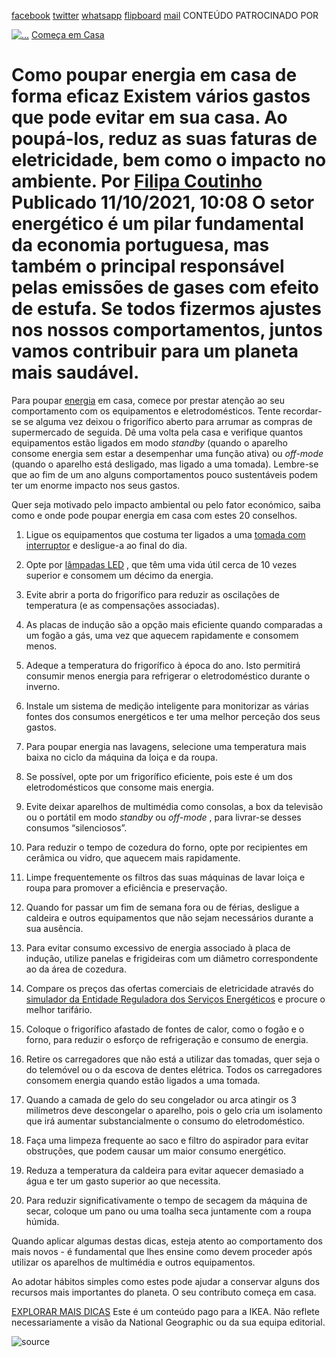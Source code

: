 [facebook](https://www.facebook.com/sharer/sharer.php?u=https%3A%2F%2Fwww.natgeo.pt%2Fmeio-ambiente%2F2021%2F10%2Fcomo-poupar-energia-em-casa-de-forma-eficaz) [twitter](https://twitter.com/share?url=https%3A%2F%2Fwww.natgeo.pt%2Fmeio-ambiente%2F2021%2F10%2Fcomo-poupar-energia-em-casa-de-forma-eficaz&via=natgeo&text=Como%20poupar%20energia%20em%20casa%20de%20forma%20eficaz) [whatsapp](https://web.whatsapp.com/send?text=https%3A%2F%2Fwww.natgeo.pt%2Fmeio-ambiente%2F2021%2F10%2Fcomo-poupar-energia-em-casa-de-forma-eficaz) [flipboard](https://share.flipboard.com/bookmarklet/popout?v=2&title=Como%20poupar%20energia%20em%20casa%20de%20forma%20eficaz&url=https%3A%2F%2Fwww.natgeo.pt%2Fmeio-ambiente%2F2021%2F10%2Fcomo-poupar-energia-em-casa-de-forma-eficaz) [mail](mailto:?subject=NatGeo&body=https%3A%2F%2Fwww.natgeo.pt%2Fmeio-ambiente%2F2021%2F10%2Fcomo-poupar-energia-em-casa-de-forma-eficaz%20-%20Como%20poupar%20energia%20em%20casa%20de%20forma%20eficaz) CONTEÚDO PATROCINADO POR 

[![ 
...](img/files_styles_image_00_public_ikea_b_x.jpg)](https://www.ikea.com/pt/pt/) [Começa em Casa](https://www.natgeo.pt/comeca-em-casa) 
# Como poupar energia em casa de forma eficaz Existem vários gastos que pode evitar em sua casa. Ao poupá-los, reduz as suas faturas de eletricidade, bem como o impacto no ambiente. Por [Filipa Coutinho](https://www.natgeo.pt/autor/filipa-coutinho) Publicado 11/10/2021, 10:08 O setor energético é um pilar fundamental da economia portuguesa, mas também o principal responsável pelas emissões de gases com efeito de estufa. Se todos fizermos ajustes nos nossos comportamentos, juntos vamos contribuir para um planeta mais saudável. 

Para poupar [energia](https://www.natgeo.pt/assunto/temas/meio-ambiente/energia) em casa, comece por prestar atenção ao seu comportamento com os equipamentos e eletrodomésticos. Tente recordar-se se alguma vez deixou o frigorífico aberto para arrumar as compras de supermercado de seguida. Dê uma volta pela casa e verifique quantos equipamentos estão ligados em modo _standby_ (quando o aparelho consome energia sem estar a desempenhar uma função ativa) ou _off-mode_ (quando o aparelho está desligado, mas ligado a uma tomada). Lembre-se que ao fim de um ano alguns comportamentos pouco sustentáveis podem ter um enorme impacto nos seus gastos. 

Quer seja motivado pelo impacto ambiental ou pelo fator económico, saiba como e onde pode poupar energia em casa com estes 20 conselhos. 

1. Ligue os equipamentos que costuma ter ligados a uma [tomada com interruptor](https://www.ikea.com/pt/pt/p/koppla-tomada-quadrupla-c-2-portas-usb-preto-branco-textil-20464254/) e desligue-a ao final do dia. 

2. Opte por [lâmpadas LED](https://www.ikea.com/pt/pt/p/ryet-lampada-led-e27-470-lumenes-globo-branco-opala-20438707/) , que têm uma vida útil cerca de 10 vezes superior e consomem um décimo da energia. 

3. Evite abrir a porta do frigorífico para reduzir as oscilações de temperatura (e as compensações associadas). 

4. As placas de indução são a opção mais eficiente quando comparadas a um fogão a gás, uma vez que aquecem rapidamente e consomem menos. 

5. Adeque a temperatura do frigorífico à época do ano. Isto permitirá consumir menos energia para refrigerar o eletrodoméstico durante o inverno. 

6. Instale um sistema de medição inteligente para monitorizar as várias fontes dos consumos energéticos e ter uma melhor perceção dos seus gastos. 

7. Para poupar energia nas lavagens, selecione uma temperatura mais baixa no ciclo da máquina da loiça e da roupa. 

8. Se possível, opte por um frigorífico eficiente, pois este é um dos eletrodomésticos que consome mais energia. 

9. Evite deixar aparelhos de multimédia como consolas, a box da televisão ou o portátil em modo _standby_ ou _off-mode_ , para livrar-se desses consumos “silenciosos”. 

10. Para reduzir o tempo de cozedura do forno, opte por recipientes em cerâmica ou vidro, que aquecem mais rapidamente. 

11. Limpe frequentemente os filtros das suas máquinas de lavar loiça e roupa para promover a eficiência e preservação. 

12. Quando for passar um fim de semana fora ou de férias, desligue a caldeira e outros equipamentos que não sejam necessários durante a sua ausência. 

13. Para evitar consumo excessivo de energia associado à placa de indução, utilize panelas e frigideiras com um diâmetro correspondente ao da área de cozedura. 

14. Compare os preços das ofertas comerciais de eletricidade através do [simulador da Entidade Reguladora dos Serviços Energéticos](https://simulador.precos.erse.pt/eletricidade/) e procure o melhor tarifário. 

15. Coloque o frigorífico afastado de fontes de calor, como o fogão e o forno, para reduzir o esforço de refrigeração e consumo de energia. 

16. Retire os carregadores que não está a utilizar das tomadas, quer seja o do telemóvel ou o da escova de dentes elétrica. Todos os carregadores consomem energia quando estão ligados a uma tomada. 

17. Quando a camada de gelo do seu congelador ou arca atingir os 3 milímetros deve descongelar o aparelho, pois o gelo cria um isolamento que irá aumentar substancialmente o consumo do eletrodoméstico. 

18. Faça uma limpeza frequente ao saco e filtro do aspirador para evitar obstruções, que podem causar um maior consumo energético. 

19. Reduza a temperatura da caldeira para evitar aquecer demasiado a água e ter um gasto superior ao que necessita. 

20. Para reduzir significativamente o tempo de secagem da máquina de secar, coloque um pano ou uma toalha seca juntamente com a roupa húmida. 

Quando aplicar algumas destas dicas, esteja atento ao comportamento dos mais novos - é fundamental que lhes ensine como devem proceder após utilizar os aparelhos de multimédia e outros equipamentos. 

Ao adotar hábitos simples como estes pode ajudar a conservar alguns dos recursos mais importantes do planeta. O seu contributo começa em casa. 

[EXPLORAR MAIS DICAS](https://www.natgeo.pt/comeca-em-casa) Este é um conteúdo pago para a IKEA. Não reflete necessariamente a visão da National Geographic ou da sua equipa editorial. 



![source](https://www.natgeo.pt/meio-ambiente/2021/10/como-poupar-energia-em-casa-de-forma-eficaz)